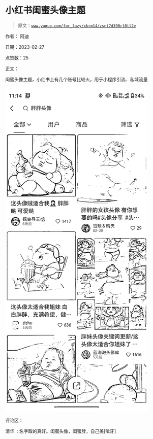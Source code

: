 # 小红书闺蜜头像主题

> 原文：[`www.yuque.com/for_lazy/xkrm14/zsnt7d390rl0tl2v`](https://www.yuque.com/for_lazy/xkrm14/zsnt7d390rl0tl2v)

作者： 阿迪 

日期：2023-02-27 

点赞数：25 

正文： 

闺蜜头像主题，小红书上有几个账号比较火，用于小程序引流、私域流量 

![](img/8eace62a347aee96fe19946a3e65f8d0.png)  

评论区： 

清华  : 名字取的真好。闺蜜头像，闺蜜胖，自己美[呲牙] 

